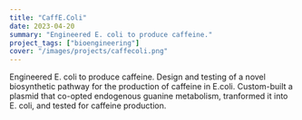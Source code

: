 ```yaml
---
title: "CaffE.Coli"
date: 2023-04-20
summary: "Engineered E. coli to produce caffeine."
project_tags: ["bioengineering"]
cover: "/images/projects/caffecoli.png"
---
```


Engineered E. coli to produce caffeine. Design and testing of a novel biosynthetic pathway for the production of caffeine in E.coli. Custom-built a plasmid that co-opted endogenous guanine metabolism, tranformed it into E. coli, and tested for caffeine production.

